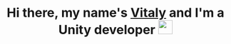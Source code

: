 <h1 align="center">Hi there, my name's <a href="https://www.linkedin.com/in/shcherbinovv/" target="_blank">Vitaly</a> and I'm a Unity developer
<img src="https://github.com/blackcater/blackcater/raw/main/images/Hi.gif" height="32"/></h1>

<!--
**Vitaly086/Vitaly086** is a ✨ _special_ ✨ repository because its `README.md` (this file) appears on your GitHub profile.

Here are some ideas to get you started:

- 🔭 I’m currently working on ...
- 🌱 I’m currently learning ...
- 👯 I’m looking to collaborate on ...
- 🤔 I’m looking for help with ...
- 💬 Ask me about ...
- 📫 How to reach me: ...
- 😄 Pronouns: ...
- ⚡ Fun fact: ...
-->
